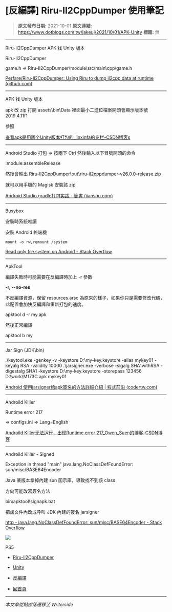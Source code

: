 # [反編譯] Riru-Il2CppDumper 使用筆記

> **原文發布日期:** 2021-10-01
> **原文連結:** https://www.dotblogs.com.tw/jakeuj/2021/10/01/APK-Unity
> **標籤:** 無

---

Riru-Il2CppDumper
APK 找 Unity 版本

Riru-Il2CppDumper

game.h => Riru-Il2CppDumper\module\src\main\cpp\game.h

[Perfare/Riru-Il2CppDumper: Using Riru to dump il2cpp data at runtime (github.com)](https://github.com/Perfare/Riru-Il2CppDumper)

---

APK 找 Unity 版本

apk 改 zip 打開 assets\bin\Data 裡面最小二進位檔案開頭會顯示版本號 2019.4.11f1

參照

[查看apk是用哪个Unity版本打包的\_linxinfa的专栏-CSDN博客s](https://blog.csdn.net/linxinfa/article/details/99817766)

---

Android Studio 打包 => 按兩下 Ctrl 然後輸入以下冒號開頭的命令

:module:assembleRelease

然後會輸出 Riru-Il2CppDumper\out\riru-il2cppdumper-v26.0.0-release.zip

就可以用手機的 Magisk 安裝該 zip

[Android Studio gradle打包实践 - 簡書 (jianshu.com)](https://www.jianshu.com/p/c5f69437100a)

---

Busybox

安裝時系統唯讀

安裝 Android 終端機

```
mount -o rw,remount /system
```

[Read only file system on Android - Stack Overflow](https://stackoverflow.com/questions/6066030/read-only-file-system-on-android)

---

ApkTool

編譯失敗時可能需要在反編譯時加上 -r 參數

**-r, --no-res**

不反編譯資源，保留 resources.arsc 為原來的樣子，如果你只是需要修改代碼，此配置會加快反編譯和重新打包的速度。

apktool d -r my.apk

然後正常編譯

apktool b my

---

Jar Sign (JDK\bin\)

.\keytool.exe -genkey -v -keystore D:\\my-key.keystore -alias mykey01 -keyalg RSA -validity 10000
.\jarsigner.exe -verbose -sigalg SHA1withRSA -digestalg SHA1 -keystore D:\\my-key.keystore -storepass 123456 D:\\work\M173C.apk mykey01

[Android 使用jarsigner給apk簽名的方法詳細介紹 | 程式前沿 (codertw.com)](https://codertw.com/android-%E9%96%8B%E7%99%BC/343323/)

---

Androild Killer

Runtime error 217

=> configs.ini => Lang=English

[Androild Killer无法运行，出现Runtime error 217\_Owen\_Suen的博客-CSDN博客](https://blog.csdn.net/Owen_Suen/article/details/104506758)

---

Androild Killer - Signed

Exception in thread "main" java.lang.NoClassDefFoundError: sun/misc/BASE64Encoder

Java 某版本拿掉內建 sun 函示庫，導致找不到該 class

方向可能改寫簽名方法

bin\apktool\signapk.bat

把該文件內改成呼叫 JDK 內建的簽名 jarsigner

[http - java.lang.NoClassDefFoundError: sun/misc/BASE64Encoder - Stack Overflow](https://stackoverflow.com/questions/29692146/java-lang-noclassdeffounderror-sun-misc-base64encoder)

![](https://card.psnprofiles.com/1/jakeuj.png)

PS5

* [Riru-Il2CppDumper](/jakeuj/Tags?qq=Riru-Il2CppDumper)
* [Unity](/jakeuj/Tags?qq=Unity)
* [反編譯](/jakeuj/Tags?qq=%E5%8F%8D%E7%B7%A8%E8%AD%AF)

* [回首頁](/jakeuj)

---

*本文章從點部落遷移至 Writerside*

